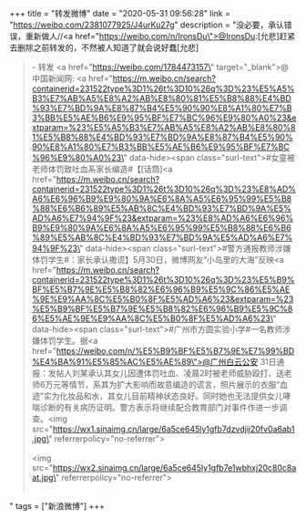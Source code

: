 +++
title = "转发微博"
date = "2020-05-31 09:56:28"
link = "https://weibo.com/2381077925/J4urKu27g"
description = "没必要，承认错误，重新做人//<a href=\"https://weibo.com/n/IronsDu\">@IronsDu</a>:[允悲]赶紧去删除之前转发的，不然被人知道了就会说好蠢[允悲]<br><blockquote> - 转发 <a href=\"https://weibo.com/1784473157\" target=\"_blank\">@中国新闻网</a>: <a href=\"https://m.weibo.cn/search?containerid=231522type%3D1%26t%3D10%26q%3D%23%E5%A5%B3%E7%AB%A5%E8%A2%AB%E8%80%81%E5%B8%88%E4%BD%93%E7%BD%9A%E8%87%B4%E5%90%90%E8%A1%80%E7%B3%BB%E5%AE%B6%E9%95%BF%E7%BC%96%E9%80%A0%23&extparam=%23%E5%A5%B3%E7%AB%A5%E8%A2%AB%E8%80%81%E5%B8%88%E4%BD%93%E7%BD%9A%E8%87%B4%E5%90%90%E8%A1%80%E7%B3%BB%E5%AE%B6%E9%95%BF%E7%BC%96%E9%80%A0%23\" data-hide><span class=\"surl-text\">#女童被老师体罚致吐血系家长编造#</span></a>【[话筒]<a href=\"https://m.weibo.cn/search?containerid=231522type%3D1%26t%3D10%26q%3D%23%E8%AD%A6%E6%96%B9%E9%80%9A%E6%8A%A5%E6%95%99%E5%B8%88%E6%B6%89%E5%AB%8C%E4%BD%93%E7%BD%9A%E5%AD%A6%E7%94%9F%23&extparam=%23%E8%AD%A6%E6%96%B9%E9%80%9A%E6%8A%A5%E6%95%99%E5%B8%88%E6%B6%89%E5%AB%8C%E4%BD%93%E7%BD%9A%E5%AD%A6%E7%94%9F%23\" data-hide><span class=\"surl-text\">#警方通报教师涉嫌体罚学生#</span></a>：家长承认撒谎】5月30日，微博网友“小岛里的大海”反映<a href=\"https://m.weibo.cn/search?containerid=231522type%3D1%26t%3D10%26q%3D%23%E5%B9%BF%E5%B7%9E%E5%B8%82%E6%96%B9%E5%9C%86%E5%AE%9E%E9%AA%8C%E5%B0%8F%E5%AD%A6%23&extparam=%23%E5%B9%BF%E5%B7%9E%E5%B8%82%E6%96%B9%E5%9C%86%E5%AE%9E%E9%AA%8C%E5%B0%8F%E5%AD%A6%23\" data-hide><span class=\"surl-text\">#广州市方圆实验小学#</span></a>一名教师涉嫌体罚学生。据<a href=\"https://weibo.com/n/%E5%B9%BF%E5%B7%9E%E7%99%BD%E4%BA%91%E5%85%AC%E5%AE%89\">@广州白云公安</a> 31日通报：发帖人刘某承认其女儿因遭体罚吐血、凌晨2时被老师威胁殴打、送老师6万元等情节，系其为扩大影响而故意编造的谎言，照片展示的衣服“血迹”实为化妆品和水，其女儿目前精神状态良好。同时她也无法提供女儿哮喘诊断的有关病历证明。警方表示将继续配合教育部门对事件作进一步调查。<img src=\"https://wx1.sinaimg.cn/large/6a5ce645ly1gfb7dzvdjij20fv0a6ab1.jpg\" referrerpolicy=\"no-referrer\"><br><br><img src=\"https://wx2.sinaimg.cn/large/6a5ce645ly1gfb7e1wbhxj20c80c8aat.jpg\" referrerpolicy=\"no-referrer\"><br><br></blockquote>"
tags = ["新浪微博"]
+++
